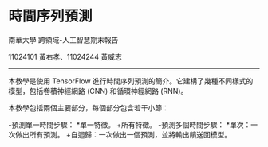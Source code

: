 # 時間序列預測
南華大學 跨領域-人工智慧期末報告

11024101 黃右孝、11024244 黃威志

---

本教學是使用 TensorFlow 進行時間序列預測的簡介。它建構了幾種不同樣式的模型，包括卷積神經網路 (CNN) 和循環神經網路 (RNN)。

本教學包括兩個主要部分，每個部分包含若干小節：

-預測單一時間步驟：
 *單一特徵。
 +所有特徵。
-預測多個時間步驟：
 *單次：一次做出所有預測。
 +自迴歸：一次做出一個預測，並將輸出饋送回模型。
